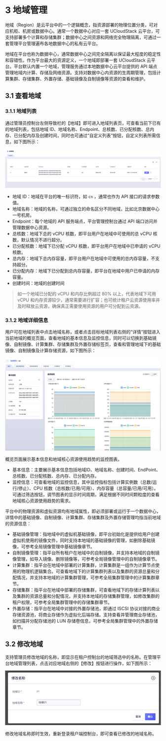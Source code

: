 # 3 地域管理

地域（Region）是云平台中的一个逻辑概念，指资源部署的物理位置分类，可对应机柜、机房或数据中心。通常一个数据中心对应一套 UCloudStack 云平台，可支持部署多个计算和存储集群；数据中心之间资源和网络完全物理隔离，可通过一套管理平台管理遍布各地数据中心的私有云平台。

地域在平台也称为数据中心，通常数据中心之间完全隔离以保证最大程度的稳定性和容错性。作为平台最大的资源定义，一个地域即部署一套 UCloudStack 云平台。平台默认内置一个地域，管理服务通过本地数据中心云平台提供的 API 端点管理地域内计算、存储及网络资源。支持对数据中心内资源的生周期管理，包括计算集群、存储集群、外置存储、基础镜像及自制镜像等资源的查看和维护。

## 3.1 查看地域

### 3.1.1 地域列表

通过管理员控制台左侧导致栏的【地域】即可进入地域列表页，可查看当前下已有的地域列表，包括地域 ID、地域名称、Endpoint、总核数、已分配核数、总内存、已分配内存及创建时间，同时也可通过“自定义列表”按钮，自定义列表所需信息，如下图所示：

![](regionmanage.png)

- 地域 ID：地域在平台的唯一标识符，如 `cn` ，通常也作为 API 接口的请求参数值。
- 地域名称：地域的名称，可通过独立的命名区分不同地域，比如北京数据中心一号机房。
- Endpoint：每个地域的 API 服务端点，平台管理控制台通过 API 端口访问并管理数据中心资源。
- 总核数：地域下总的 vCPU 核数，即平台用户在地域中可使用的总 vCPU 核数，默认情况不进行超分。
- 已分配核数：地域下已分配 vCPU 核数，即平台用户在地域中已申请的 vCPU 核数。
- 总内存：地域下总内存容量，即平台用户在地域中可使用的总内存容量，不支持超分。
- 已分配内存：地域下已分配到总内存容量，即平台在地域中用户已申请的内存容量。
- 创建时间：地域的创建时间

> 如一个地域已分配的 vCPU 和内存比例超过 80% 以上，代表地域下可用 vCPU 和内存资源较少，通常需要进行扩容；也可统计租户云资源使用率并及时释放云资源，确保真正需要使用资源的用户可分配到云资源。

### 3.1.2 地域详细信息

用户可在地域列表中点击地域名称，或者点击目标地域列表右侧的“详情”按钮进入当前地域的概览页面，查看地域的基本信息及监控信息，同时可以切换到基础镜像、自制镜像、计算集群、存储集群及外置存储标签页，查看和管理地域下的基础镜像、自制镜像及计算存储资源，如下图所示：

![regiondetails](regiondetails.png)

概览页面展示基本信息和地域核心资源使用趋势的监控图表。

* 基本信息：主要展示基本信息包括地域ID、地域名称、创建时间、EndPoint、总核数、已分配核数、总内存、已分配内存。
* 监控信息：可查看地域的监控信息，其中监控指标包括计算实例数（总数/运行/停止）、CPU 核数（总核数/已用/可用）、内存容量（总容量/已用/可用）。可通过筛选按钮，调节图表的显示时间周期，满足根据不同时间颗粒度的查看地域核心资源使用趋势的需求。

平台中的物理资源和虚拟资源均有地域属性，即必须部署或运行于一个数据中心，详情中的基础镜像、自制镜像、计算集群、存储集群及外置存储管理均指当前地域的资源信息：

* 基础镜像管理：指地域中的虚拟机基础镜像，即平台初始化是提供给用户创建虚拟机使用的镜像文件，同时支持本地域的基础镜像的管理，如删除基础镜像，可参考全局镜像管理中基础镜像章节。
* 自制镜像管理：指平台所有租户在地域中的自制镜像，并支持本地域的自制镜像管理，如导入镜像、删除镜像等，可参考全局镜像管理中的自制镜像章节。
* 计算集群：指平台在地域中部署的计算集群，计算集群是一组作为计算节点使用的物理机逻辑集合。可查看地域下的计算集群列表以及集群的资源总量和分配情况，并支持本地域的计算集群管理，可参考全局集群管理中的计算集群章节。
* 存储集群：指平台在地域中部署的存储集群，可查看地域下的存储计算列表以及集群的资源总量和分配情况，并支持本地域的存储集群管理，如修改集群的租户权限，可参考全局集群管理中的存储集群章节。
* 外置存储：指平台在地域中对接的外置存储池，即通过 ISCSI 协议对接的商业存储资源池，将商业存储作为虚拟化后端存储。支持查看并管理商业存储池，如扫描并分配存储池的 LUN 存储卷信息，可参考全局集群管理中的外置存储章节。

## 3.2 修改地域

支持管理员修改地域的名称，即显示在租户控制台的地域筛选中的名称。在管理平台地域管理列表，点击对应地域右侧的【修改】按钮进行操作，如下图所示：

![](editregion.png)

修改地域名称即时生效，重新登录租户端控制台，即可查看已修改的地域名称。


